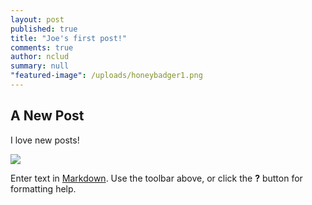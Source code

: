 ```yaml
---
layout: post
published: true
title: "Joe's first post!"
comments: true
author: nclud
summary: null
"featured-image": /uploads/honeybadger1.png
---
```


## A New Post

I love new posts!

![](//uploads/honeybadger1.png)

Enter text in [Markdown](http://daringfireball.net/projects/markdown/). Use the toolbar above, or click the **?** button for formatting help.